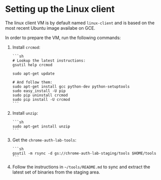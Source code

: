 Setting up the Linux client
===========================

The linux client VM is by default named `linux-client` and is based on the most
recent Ubuntu image availabe on GCE.

In order to prepare the VM, run the following commands:

1. Install `crcmod`:

       ```sh
       # Lookup the latest instructions:
       gsutil help crcmod

       sudo apt-get update

       # And follow them:
       sudo apt-get install gcc python-dev python-setuptools
       sudo easy_install -U pip
       sudo pip uninstall crcmod
       sudo pip install -U crcmod
       ```
2. Install `unzip`:

       ```sh
       sudo apt-get install unzip
       ```

3. Get the `chrome-auth-lab-tools`:

       ```sh
       gsutil -m rsync -d gs://chrome-auth-lab-staging/tools $HOME/tools
       ```

4. Follow the instructions in `~/tools/README.md` to sync and extract the latest
   set of binaries from the staging area.


